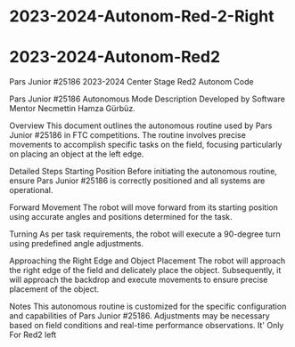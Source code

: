 # 2023-2024-Autonom-Red-2-Right
# 2023-2024-Autonom-Red2
Pars Junior #25186 2023-2024 Center Stage Red2 Autonom Code

Pars Junior #25186 Autonomous Mode Description
Developed by Software Mentor Necmettin Hamza Gürbüz.

Overview
This document outlines the autonomous routine used by Pars Junior #25186 in FTC competitions. The routine involves precise movements to accomplish specific tasks on the field, focusing particularly on placing an object at the left edge.

Detailed Steps
Starting Position
Before initiating the autonomous routine, ensure Pars Junior #25186 is correctly positioned and all systems are operational.

Forward Movement
The robot will move forward from its starting position using accurate angles and positions determined for the task.

Turning
As per task requirements, the robot will execute a 90-degree turn using predefined angle adjustments.

Approaching the Right Edge and Object Placement
The robot will approach the right edge of the field and delicately place the object. Subsequently, it will approach the backdrop and execute movements to ensure precise placement of the object.

Notes
This autonomous routine is customized for the specific configuration and capabilities of Pars Junior #25186.
Adjustments may be necessary based on field conditions and real-time performance observations.
It' Only For Red2 left
